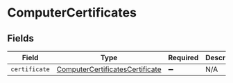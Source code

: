 # ComputerCertificates


## Fields

| Field                                                                                     | Type                                                                                      | Required                                                                                  | Description                                                                               |
| ----------------------------------------------------------------------------------------- | ----------------------------------------------------------------------------------------- | ----------------------------------------------------------------------------------------- | ----------------------------------------------------------------------------------------- |
| `certificate`                                                                             | [ComputerCertificatesCertificate](../../models/shared/computercertificatescertificate.md) | :heavy_minus_sign:                                                                        | N/A                                                                                       |
